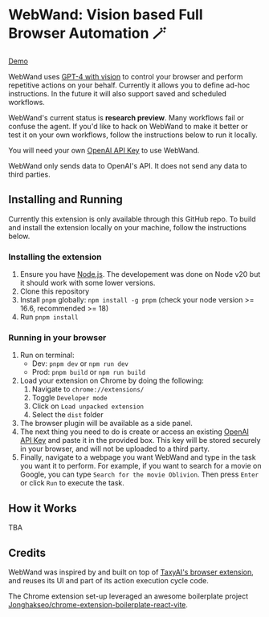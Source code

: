# WebWand: Vision based Full Browser Automation 🪄

[Demo](https://twitter.com/mengdi_en/status/1721965940680565166)

WebWand uses [GPT-4 with vision](https://platform.openai.com/docs/guides/vision) to control your browser and perform repetitive actions on your behalf. Currently it allows you to define ad-hoc instructions. In the future it will also support saved and scheduled workflows.

WebWand's current status is **research preview**. Many workflows fail or confuse the agent. If you'd like to hack on WebWand to make it better or test it on your own workflows, follow the instructions below to run it locally.

You will need your own [OpenAI API Key](https://platform.openai.com/account/api-keys) to use WebWand.

WebWand only sends data to OpenAI's API. It does not send any data to third parties.

## Installing and Running

Currently this extension is only available through this GitHub repo. To build and install the extension locally on your machine, follow the instructions below.

### Installing the extension

1. Ensure you have [Node.js](https://nodejs.org/). The developement was done on Node v20 but it should work with some lower versions.
2. Clone this repository
3. Install `pnpm` globally: `npm install -g pnpm` (check your node version >= 16.6, recommended >= 18)
4. Run `pnpm install` 

### Running in your browser

1. Run on terminal:
    - Dev: `pnpm dev` or `npm run dev`
    - Prod: `pnpm build` or `npm run build`
2. Load your extension on Chrome by doing the following:
   1. Navigate to `chrome://extensions/`
   2. Toggle `Developer mode`
   3. Click on `Load unpacked extension`
   4. Select the `dist` folder
3. The browser plugin will be available as a side panel.
4. The next thing you need to do is create or access an existing [OpenAI API Key](https://platform.openai.com/account/api-keys) and paste it in the provided box. This key will be stored securely in your browser, and will not be uploaded to a third party.
5. Finally, navigate to a webpage you want WebWand and type in the task you want it to perform. For example, if you want to search for a movie on Google, you can type `Search for the movie Oblivion`. Then press `Enter` or click `Run` to execute the task.

## How it Works

TBA

## Credits

WebWand was inspired by and built on top of [TaxyAI's browser extension](https://github.com/TaxyAI/browser-extension), and reuses its UI and part of its action execution cycle code. 

The Chrome extension set-up leveraged an awesome boilerplate project [Jonghakseo/chrome-extension-boilerplate-react-vite](https://github.com/Jonghakseo/chrome-extension-boilerplate-react-vite).
